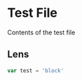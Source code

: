 # Test File
Contents of the test file

## Lens

<!-- lens-def -->
```javascript
var test = 'block'
```